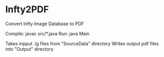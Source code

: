 # Infty2PDF
Convert Infty Image Database to PDF

Compile: javac src/*.java
Run: java Main

Takes inpput .lg files from "SourceData" directory
Writes output pdf files into "Output" directory

